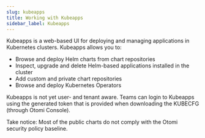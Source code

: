 ```yaml
---
slug: kubeapps
title: Working with Kubeapps
sidebar_label: Kubeapps
---
```


Kubeapps is a web-based UI for deploying and managing applications in Kubernetes clusters. Kubeapps allows you to:

- Browse and deploy Helm charts from chart repositories
- Inspect, upgrade and delete Helm-based applications installed in the cluster
- Add custom and private chart repositories
- Browse and deploy Kubernetes Operators

Kubeapps is not yet user- and tenant aware. Teams can login to Kubeapps using the generated token that is provided when downloading the KUBECFG (through Otomi Console).

Take notice: Most of the public charts do not comply with the Otomi security policy baseline.
